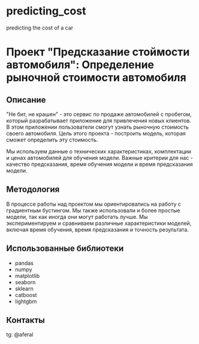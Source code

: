 # predicting_cost
 predicting the cost of a car
# Проект "Предсказание стоймости автомобиля": Определение рыночной стоимости автомобиля

## Описание

"Не бит, не крашен" - это сервис по продаже автомобилей с пробегом, который разрабатывает приложение для привлечения новых клиентов. В этом приложении пользователи смогут узнать рыночную стоимость своего автомобиля. Цель этого проекта - построить модель, которая сможет определить эту стоимость. 

Мы используем данные о технических характеристиках, комплектации и ценах автомобилей для обучения модели. Важные критерии для нас - качество предсказания, время обучения модели и время предсказания модели.

## Методология

В процессе работы над проектом мы ориентировались на работу с градиентным бустингом. Мы также использовали и более простые модели, так как иногда они могут работать лучше. Мы экспериментируем и сравниваем различные характеристики моделей, включая время обучения, время предсказания и точность результата.

## Использованные библиотеки

- pandas
- numpy
- matplotlib
- seaborn
- sklearn
- catboost
- lightgbm

## Контакты

tg: @aferal
